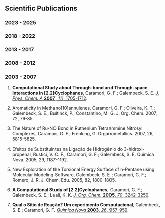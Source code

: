 ## Scientific Publications

### 2023 - 2025

### 2018 - 2022

### 2013 - 2017

### 2008 - 2012

### 2003 - 2007

1. **Computational Study about Through-bond and Through-space Interactions in [2.2]Cyclophanes**, Caramori, G. F.; Galembeck, S. E. [*J. Phys. Chem. A* **2007**, *111*, 1705-1712](https://pubs.acs.org/doi/abs/10.1021/jp066863h).
2. Aromaticity in Methano[10]annulenes, Caramori, G. F.; Oliveira, K. T.; Galembeck, S. E.; Bultinck, P.; Constantino, M. G.  J. Org. Chem. 2007, 72, 76-85.
4. The Nature of Ru-NO Bond in Ruthenium Tetraammine Nitrosyl Complexes,  Caramori, G. F.; Frenking, G. Organometallics. 2007, 26, 5815-5825.
6. Efeitos de Substituintes na Ligação de Hidrogênio do 3-hidroxi-propenal, Rustici, V. C. F.; Caramori, G. F.; Galembeck, S. E. Química Nova. 2005, 29, 1187-1192.
7. New Exploration of the Torsional Energy Surface of n-Pentane using Molecular Modeling Software, Galembeck, S. E.; Caramori, G. F.; Romero, J. R.  J. Chem. Edu. 2005, 82, 1800-1805.
9. **A Computational Study of [2.2]Cyclophanes**, Caramori, G. F.; Galembeck, S. E.; Laali, K. K. [*J. Org. Chem.* **2005**, *70*, 3242-3250](https://pubs.acs.org/doi/abs/10.1021/jo047864d).

10. **Qual o Sítio de Reação? Um experimento Computacional**, Galembeck, S. E.; Caramori, G. F. [*Química Nova* **2003**, *26*, 957-959](http://quimicanova.sbq.org.br/detalhe_artigo.asp?id=4752).

